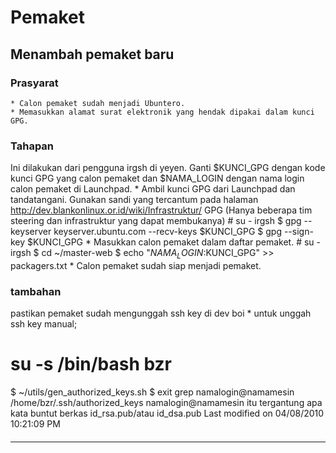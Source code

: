 # Pemaket
## Menambah pemaket baru
### Prasyarat
    * Calon pemaket sudah menjadi Ubuntero.
    * Memasukkan alamat surat elektronik yang hendak dipakai dalam kunci GPG.
### Tahapan
Ini dilakukan dari pengguna irgsh di yeyen. Ganti $KUNCI_GPG dengan kode kunci
GPG yang calon pemaket dan $NAMA_LOGIN dengan nama login calon pemaket di
​Launchpad.
    * Ambil kunci GPG dari Launchpad dan tandatangani. Gunakan sandi yang
      tercantum pada halaman ​http://dev.blankonlinux.or.id/wiki/Infrastruktur/
      GPG (Hanya beberapa tim steering dan infrastruktur yang dapat membukanya)
      # su - irgsh
      $ gpg --keyserver keyserver.ubuntu.com --recv-keys $KUNCI_GPG
      $ gpg --sign-key $KUNCI_GPG
    * Masukkan calon pemaket dalam daftar pemaket.
      # su - irgsh
      $ cd ~/master-web
      $ echo "$NAMA_LOGIN:$KUNCI_GPG" >> packagers.txt
    * Calon pemaket sudah siap menjadi pemaket.
### tambahan
pastikan pemaket sudah mengunggah ssh key di dev boi
    * untuk unggah ssh key manual;
# su -s /bin/bash bzr
$ ~/utils/gen_authorized_keys.sh
$ exit
grep namalogin@namamesin /home/bzr/.ssh/authorized_keys
namalogin@namamesin itu tergantung apa kata buntut berkas id_rsa.pub/atau
id_dsa.pub
Last modified on 04/08/2010 10:21:09 PM
#### 
    
 
 
 
 
 
---
 
